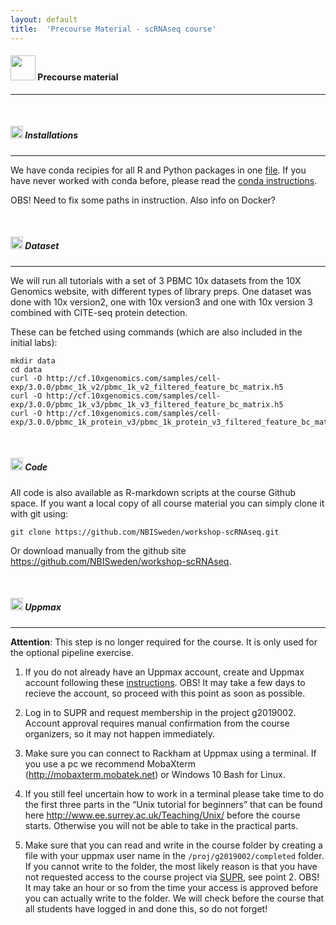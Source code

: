 ```yaml
---
layout: default
title:  'Precourse Material - scRNAseq course'
---
```


#### <img border="0" src="https://www.svgrepo.com/show/19652/maths-class-materials-cross-of-a-pencil-and-a-ruler.svg" width="40" height="40"> Precourse material
***

<br/>

##### <img border="0" src="https://www.svgrepo.com/show/4795/installation-symbol.svg" width="20" height="20"> Installations
***

We have conda recipies for all R and Python packages in one [file](labs/environment_r.yml). If you have never worked with conda before, please read the [conda instructions](conda_instructions.md).

OBS! Need to fix some paths in instruction.
Also info on Docker?

<br/>

##### <img border="0" src="https://www.svgrepo.com/show/20109/database.svg" width="20" height="20"> Dataset
***

We will run all tutorials with a set of 3 PBMC 10x datasets from the 10X Genomics website, with different types of library preps. One dataset was done with 10x version2, one with 10x version3 and one with 10x version 3 combined with CITE-seq protein detection.

These can be fetched using commands (which are also included in the initial labs):

```
mkdir data  
cd data
curl -O http://cf.10xgenomics.com/samples/cell-exp/3.0.0/pbmc_1k_v2/pbmc_1k_v2_filtered_feature_bc_matrix.h5
curl -O http://cf.10xgenomics.com/samples/cell-exp/3.0.0/pbmc_1k_v3/pbmc_1k_v3_filtered_feature_bc_matrix.h5
curl -O http://cf.10xgenomics.com/samples/cell-exp/3.0.0/pbmc_1k_protein_v3/pbmc_1k_protein_v3_filtered_feature_bc_matrix.h5
```

<br/>

##### <img border="0" src="https://www.svgrepo.com/show/26279/code-file.svg" width="20" height="20"> Code

All code is also available as R-markdown scripts at the course Github space. If you want a local copy of all course material you can simply clone it with git using:


    git clone https://github.com/NBISweden/workshop-scRNAseq.git


Or download manually from the github site https://github.com/NBISweden/workshop-scRNAseq.

<br/>


##### <img border="0" src="https://www.svgrepo.com/show/17086/server-client-exchange.svg" width="20" height="20"> Uppmax
***

**Attention**: This step is no longer required for the course. It is only used for the optional pipeline exercise.


1.   If you do not already have an Uppmax account, create and Uppmax account following these [instructions](files/Apply_for_Uppmax_account.pdf). OBS! It may take a few days to recieve the account, so proceed with this point as soon as possible.

2.   Log in to SUPR and request membership in the project g2019002. Account approval requires manual confirmation from the course organizers, so it may not happen immediately.

3.   Make sure you can connect to Rackham at Uppmax using a terminal. If you use a pc we recommend MobaXterm (http://mobaxterm.mobatek.net) or Windows 10 Bash for Linux.

4.   If you still feel uncertain how to work in a terminal please take time to do the first three parts in the “Unix tutorial for beginners” that can be found here http://www.ee.surrey.ac.uk/Teaching/Unix/ before the course starts. Otherwise you will not be able to take in the practical parts.  

5.   Make sure that you can read and write in the course folder by creating a file with your uppmax user name in the `/proj/g2019002/completed` folder. If you cannot write to the folder, the most likely reason is that you have not requested access to the course project via [SUPR](https://supr.snic.se/), see point 2. OBS! It may take an hour or so from the time your access is approved before you can actually write to the folder. We will check before the course that all students have logged in and done this, so do not forget!
